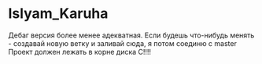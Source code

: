 # Islyam_Karuha
Дебаг версия более менее адекватная.
Если будешь что-нибудь менять - создавай новую ветку и заливай сюда, я потом соединю с master
Проект должен лежать в корне диска C!!!!

